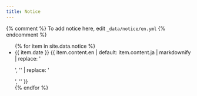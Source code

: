 ```yaml
---
title: Notice
---
```


{% comment %} To add notice here, edit `_data/notice/en.yml` {% endcomment %}

<ul>
  {% for item in site.data.notice %}
    <li>
      <span class="notice-date">{{ item.date }}</span>
      {{ item.content.en | default: item.content.ja | markdownify | replace: '<p>', '' | replace: '</p>', '' }}
    </li>
  {% endfor %}
</ul>
